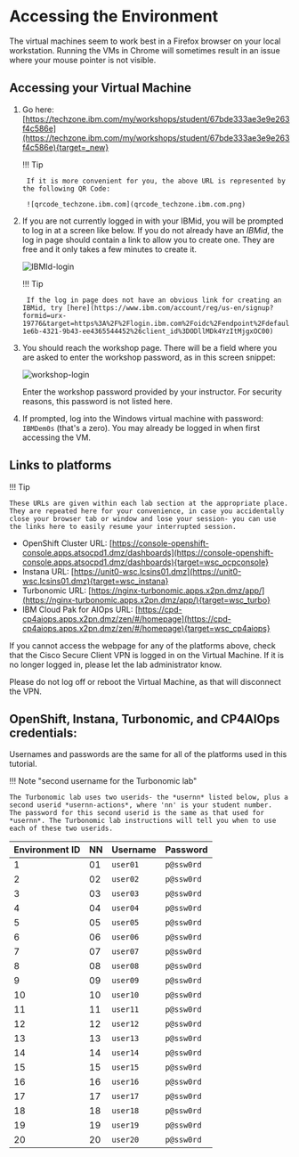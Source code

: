 # Accessing the Environment
The virtual machines seem to work best in a Firefox browser on your local workstation. Running the VMs in Chrome will sometimes result in an issue where your mouse pointer is not visible.

## Accessing your Virtual Machine
1. Go here: [https://techzone.ibm.com/my/workshops/student/67bde333ae3e9e263f4c586e](https://techzone.ibm.com/my/workshops/student/67bde333ae3e9e263f4c586e){target=_new}

    !!! Tip

        If it is more convenient for you, the above URL is represented by the following QR Code:  

        ![qrcode_techzone.ibm.com](qrcode_techzone.ibm.com.png)

2. If you are not currently logged in with your IBMid, you will be prompted to log in at a screen like below. If you do not already have an *IBMid*, the log in page should contain a link to allow you to create one.  They are free and it only takes a few minutes to create it. 

    ![IBMId-login](IBMId-login.png)

    !!! Tip
   
        If the log in page does not have an obvious link for creating an IBMid, try [here](https://www.ibm.com/account/reg/us-en/signup?formid=urx-19776&target=https%3A%2F%2Flogin.ibm.com%2Foidc%2Fendpoint%2Fdefault%2Fauthorize%3FqsId%3Db9977aed-1e6b-4321-9b43-ee4365544452%26client_id%3DODllMDk4YzItMjgxOC00)

3. You should reach the workshop page.  There will be a field where you are asked to enter the workshop password, as in this screen snippet:

    ![workshop-login](workshop-login.png)

    Enter the workshop password provided by your instructor. For security reasons, this password is not listed here.

4. If prompted, log into the Windows virtual machine with password: `IBMDem0s` (that's a zero). You may already be logged in when first accessing the VM.

## Links to platforms

!!! Tip

    These URLs are given within each lab section at the appropriate place.  They are repeated here for your convenience, in case you accidentally close your browser tab or window and lose your session- you can use the links here to easily resume your interrupted session.  

- OpenShift Cluster URL: [https://console-openshift-console.apps.atsocpd1.dmz/dashboards](https://console-openshift-console.apps.atsocpd1.dmz/dashboards){target=wsc_ocpconsole}
- Instana URL: [https://unit0-wsc.lcsins01.dmz](https://unit0-wsc.lcsins01.dmz){target=wsc_instana}
- Turbonomic URL: [https://nginx-turbonomic.apps.x2pn.dmz/app/](https://nginx-turbonomic.apps.x2pn.dmz/app/){target=wsc_turbo}
- IBM Cloud Pak for AIOps URL: [https://cpd-cp4aiops.apps.x2pn.dmz/zen/#/homepage](https://cpd-cp4aiops.apps.x2pn.dmz/zen/#/homepage){target=wsc_cp4aiops}

If you cannot access the webpage for any of the platforms above, check that the Cisco Secure Client VPN is logged in on the Virtual Machine. If it is no longer logged in, please let the lab administrator know.

Please do not log off or reboot the Virtual Machine, as that will disconnect the VPN.

## OpenShift, Instana, Turbonomic, and CP4AIOps credentials:

Usernames and passwords are the same for all of the platforms used in this tutorial.

!!! Note "second username for the Turbonomic lab"

    The Turbonomic lab uses two userids- the *usernn* listed below, plus a second userid *usernn-actions*, where 'nn' is your student number.  The password for this second userid is the same as that used for *usernn*. The Turbonomic lab instructions will tell you when to use each of these two userids.

| Environment ID | NN | Username | Password |
|-----|----|--------------------|--------------------|
| 1 | 01 | `user01` | `p@ssw0rd` |
| 2 | 02 | `user02` | `p@ssw0rd` |
| 3 | 03 | `user03` | `p@ssw0rd` |
| 4 | 04 | `user04` | `p@ssw0rd` |
| 5 | 05 | `user05` | `p@ssw0rd` |
| 6 | 06 | `user06` | `p@ssw0rd` |
| 7 | 07 | `user07` | `p@ssw0rd` |
| 8 | 08 | `user08` | `p@ssw0rd` |
| 9 | 09 | `user09` | `p@ssw0rd` |
| 10 | 10 | `user10` | `p@ssw0rd` |
| 11 | 11 | `user11` | `p@ssw0rd` |
| 12 | 12 | `user12` | `p@ssw0rd` |
| 13 | 13 | `user13` | `p@ssw0rd` |
| 14 | 14 | `user14` | `p@ssw0rd` |
| 15 | 15 | `user15` | `p@ssw0rd` |
| 16 | 16 | `user16` | `p@ssw0rd` |
| 17 | 17 | `user17` | `p@ssw0rd` |
| 18 | 18 | `user18` | `p@ssw0rd` |
| 19 | 19 | `user19` | `p@ssw0rd` |
| 20 | 20 | `user20` | `p@ssw0rd` |
